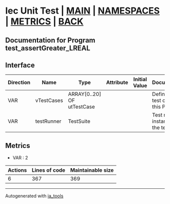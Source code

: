 # Iec Unit Test | [MAIN] | [NAMESPACES] | [METRICS] | [BACK]  

## Documentation for Program test_assertGreater_LREAL  

## Interface  

| Direction | Name | Type | Attribute | Initial Value | Documentation |
| --------- | ---- | ---- | --------- | ------------- | ------------- |
| VAR | vTestCases | ARRAY[0..20] OF utTestCase |  |  | Definition of all test cases for this POU |  
| VAR | testRunner | TestSuite |  |  | Test runner instance to run the tests |  


## Metrics  

- VAR : 2

| Actions | Lines of code | Maintainable size |
| ------- | ------------- | ----------------- |
| 6 | 367 | 369 |

---
Autogenerated with [ia_tools](https://github.com/tkucic/ia_tools)  

[MAIN]: ../../../../index.md
[NAMESPACES]: ../../nsList.md
[METRICS]: ../../../metrics.md
[BACK]: ../nsMain.md
